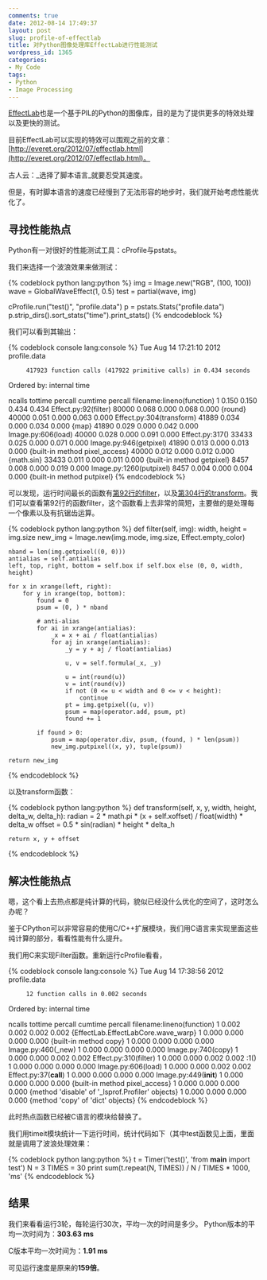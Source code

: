 ```yaml
---
comments: true
date: 2012-08-14 17:49:37
layout: post
slug: profile-of-effectlab
title: 对Python图像处理库EffectLab进行性能测试
wordpress_id: 1365
categories:
- My Code
tags:
- Python
- Image Processing
---
```


[EffectLab](http://everet.org/2012/07/effectlab.html)也是一个基于PIL的Python的图像库，目的是为了提供更多的特效处理以及更快的测试。

目前EffectLab可以实现的特效可以围观之前的文章：[http://everet.org/2012/07/effectlab.html](http://everet.org/2012/07/effectlab.html)。

古人云：_选择了脚本语言_就要忍受其速度。

但是，有时脚本语言的速度已经慢到了无法形容的地步时，我们就开始考虑性能优化了。


## 寻找性能热点


Python有一对很好的性能测试工具：cProfile与pstats。

我们来选择一个波浪效果来做测试：

{% codeblock python lang:python %}
img = Image.new("RGB", (100, 100))
wave = GlobalWaveEffect(1, 0.5)
test = partial(wave, img)

cProfile.run("test()", "profile.data")
p = pstats.Stats("profile.data")
p.strip_dirs().sort_stats("time").print_stats()
{% endcodeblock %}

我们可以看到其输出：<!-- more -->

{% codeblock console lang:console %}
Tue Aug 14 17:21:10 2012    profile.data

         417923 function calls (417922 primitive calls) in 0.434 seconds

   Ordered by: internal time

   ncalls  tottime  percall  cumtime  percall filename:lineno(function)
        1    0.150    0.150    0.434    0.434 Effect.py:92(filter)
    80000    0.068    0.000    0.068    0.000 {round}
    40000    0.051    0.000    0.063    0.000 Effect.py:304(transform)
    41889    0.034    0.000    0.034    0.000 {map}
    41890    0.029    0.000    0.042    0.000 Image.py:606(load)
    40000    0.028    0.000    0.091    0.000 Effect.py:317()
    33433    0.025    0.000    0.071    0.000 Image.py:946(getpixel)
    41890    0.013    0.000    0.013    0.000 {built-in method pixel_access}
    40000    0.012    0.000    0.012    0.000 {math.sin}
    33433    0.011    0.000    0.011    0.000 {built-in method getpixel}
     8457    0.008    0.000    0.019    0.000 Image.py:1260(putpixel)
     8457    0.004    0.000    0.004    0.000 {built-in method putpixel}
{% endcodeblock %}

可以发现，运行时间最长的函数有[第92行的filter](https://github.com/cedricporter/EffectLab/blob/master/EffectLab/Effect.py#L92)，以及[第304行的transform](https://github.com/cedricporter/EffectLab/blob/master/EffectLab/Effect.py#L304)。我们可以查看第92行的函数filter，这个函数看上去非常的简短，主要做的是处理每一个像素以及有抗锯齿运算。

{% codeblock python lang:python %}
def filter(self, img):
    width, height = img.size
    new_img = Image.new(img.mode, img.size, Effect.empty_color)

    nband = len(img.getpixel((0, 0)))
    antialias = self.antialias
    left, top, right, bottom = self.box if self.box else (0, 0, width, height)

    for x in xrange(left, right):
        for y in xrange(top, bottom): 
            found = 0
            psum = (0, ) * nband

            # anti-alias
            for ai in xrange(antialias):
                _x = x + ai / float(antialias)
                for aj in xrange(antialias):
                    _y = y + aj / float(antialias)

                    u, v = self.formula(_x, _y)

                    u = int(round(u))
                    v = int(round(v))
                    if not (0 <= u < width and 0 <= v < height):
                        continue
                    pt = img.getpixel((u, v))
                    psum = map(operator.add, psum, pt)
                    found += 1 

            if found > 0:
                psum = map(operator.div, psum, (found, ) * len(psum)) 
                new_img.putpixel((x, y), tuple(psum))

    return new_img 

{% endcodeblock %}

以及transform函数：

{% codeblock python lang:python %}
def transform(self, x, y, width, height, delta_w, delta_h):
    radian = 2 * math.pi * (x + self.xoffset) / float(width) * delta_w
    offset = 0.5 * sin(radian) * height * delta_h

    return x, y + offset
{% endcodeblock %}



## 解决性能热点


嗯，这个看上去热点都是纯计算的代码，貌似已经没什么优化的空间了，这时怎么办呢？

鉴于CPython可以非常容易的使用C/C++扩展模块，我们用C语言来实现里面这些纯计算的部分，看看性能有什么提升。

我们用C来实现Filter函数。重新运行cProfile看看，

{% codeblock console lang:console %}
Tue Aug 14 17:38:56 2012    profile.data

         12 function calls in 0.002 seconds

   Ordered by: internal time

   ncalls  tottime  percall  cumtime  percall filename:lineno(function)
        1    0.002    0.002    0.002    0.002 {EffectLab.EffectLabCore.wave_warp}
        1    0.000    0.000    0.000    0.000 {built-in method copy}
        1    0.000    0.000    0.000    0.000 Image.py:460(_new)
        1    0.000    0.000    0.000    0.000 Image.py:740(copy)
        1    0.000    0.000    0.002    0.002 Effect.py:310(filter)
        1    0.000    0.000    0.002    0.002 :1()
        1    0.000    0.000    0.000    0.000 Image.py:606(load)
        1    0.000    0.000    0.002    0.002 Effect.py:37(__call__)
        1    0.000    0.000    0.000    0.000 Image.py:449(__init__)
        1    0.000    0.000    0.000    0.000 {built-in method pixel_access}
        1    0.000    0.000    0.000    0.000 {method 'disable' of '_lsprof.Profiler' objects}
        1    0.000    0.000    0.000    0.000 {method 'copy' of 'dict' objects}
{% endcodeblock %}

此时热点函数已经被C语言的模块给替换了。

我们用timeit模块统计一下运行时间，统计代码如下（其中test函数见上面，里面就是调用了波浪处理效果：

{% codeblock python lang:python %}
t = Timer('test()', 'from __main__ import test') 
N = 3
TIMES = 30
print sum(t.repeat(N, TIMES)) / N / TIMES * 1000, 'ms'
{% endcodeblock %}



## 结果


我们来看看运行3轮，每轮运行30次，平均一次的时间是多少。
Python版本的平均一次时间为：**303.63 ms**

C版本平均一次时间为：**1.91 ms**

可见运行速度是原来的**159倍**。


